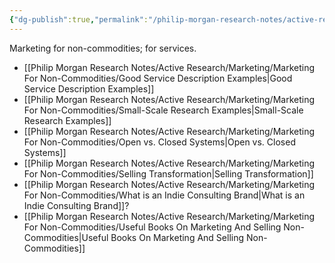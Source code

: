 ```yaml
---
{"dg-publish":true,"permalink":"/philip-morgan-research-notes/active-research/marketing/marketing-for-non-commodities/marketing-for-non-commodities-index/"}
---
```


Marketing for non-commodities; for services.

- [[Philip Morgan Research Notes/Active Research/Marketing/Marketing For Non-Commodities/Good Service Description Examples|Good Service Description Examples]]
- [[Philip Morgan Research Notes/Active Research/Marketing/Marketing For Non-Commodities/Small-Scale Research Examples|Small-Scale Research Examples]]
- [[Philip Morgan Research Notes/Active Research/Marketing/Marketing For Non-Commodities/Open vs. Closed Systems|Open vs. Closed Systems]]
- [[Philip Morgan Research Notes/Active Research/Marketing/Marketing For Non-Commodities/Selling Transformation|Selling Transformation]]
- [[Philip Morgan Research Notes/Active Research/Marketing/Marketing For Non-Commodities/What is an Indie Consulting Brand|What is an Indie Consulting Brand]]?
- [[Philip Morgan Research Notes/Active Research/Marketing/Marketing For Non-Commodities/Useful Books On Marketing And Selling Non-Commodities|Useful Books On Marketing And Selling Non-Commodities]]